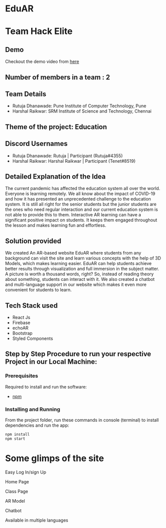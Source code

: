 # EduAR

# Team Hack Elite

## Demo

Checkout the demo video from [here](https://youtu.be/AEAkFxcyjqo)

## Number of members in a team : 2

## Team Details

- Rutuja Dhanawade: Pune Institute of Computer Technology, Pune
- Harshal Raikwar: SRM Institute of Science and Technology, Chennai

## Theme of the project: Education

## Discord Usernames

- Rutuja Dhanawade: Rutuja | Participant (Rutuja#4355)
- Harshal Raikwar: Harshal Raikwar | Participant (Tenet#8519)

## Detailed Explanation of the Idea

The current pandemic has affected the education system all over the world. Everyone is learning remotely. We all know about the impact of COVID-19 and how it has presented an unprecedented challenge to the education system. It is still all right for the senior students but the junior students are the ones who need regular interaction and our current education system is not able to provide this to them. Interactive AR learning can have a significant positive impact on students. It keeps them engaged throughout the lesson and makes learning fun and effortless.
 
 
## Solution provided

We created An AR-based website EduAR where students from any background can visit the site and learn various concepts with the help of 3D Models, which makes learning easier. EduAR can help students achieve better results through visualization and full immersion in the subject matter. A picture is worth a thousand words, right? So, instead of reading theory about something, students can interact with it. We also created a chatbot and multi-language support in our website which makes it even more convenient for students to learn.

## Tech Stack used

- React Js
- Firebase
- echoAR
- Bootstrap
- Styled Components

## Step by Step Procedure to run your respective Project in our Local Machine:

### Prerequisites

Required to install and run the software:

- [npm](https://www.npmjs.com/get-npm)

### Installing and Running

From the project folder, run these commands in console (terminal) to install dependencies and run the app:

```
npm install
npm start
```

# Some glimps of the site

Easy Log In/sign Up

Home Page

Class Page

AR Model

Chatbot

Available in multiple languages
